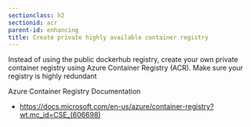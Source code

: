 ```yaml
---
sectionclass: h2
sectionid: acr
parent-id: enhancing
title: Create private highly available container registry 
---
```


Instead of using the public dockerhub registry, create your own private container registry using Azure Container Registry (ACR).
Make sure your registry is highly redundant  


Azure Container Registry Documentation

- <https://docs.microsoft.com/en-us/azure/container-registry?wt.mc_id=CSE_(606698)>